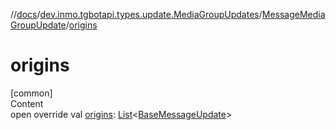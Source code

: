 //[docs](../../../index.md)/[dev.inmo.tgbotapi.types.update.MediaGroupUpdates](../index.md)/[MessageMediaGroupUpdate](index.md)/[origins](origins.md)



# origins  
[common]  
Content  
open override val [origins](origins.md): [List](https://kotlinlang.org/api/latest/jvm/stdlib/kotlin.collections/-list/index.html)<[BaseMessageUpdate](../../dev.inmo.tgbotapi.types.update.abstracts/-base-message-update/index.md)>  



